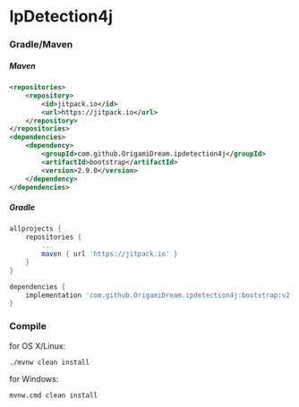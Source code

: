 # IpDetection4j

### Gradle/Maven
##### Maven
```xml
<repositories>
    <repository>
        <id>jitpack.io</id>
        <url>https://jitpack.io</url>
    </repository>
</repositories>
<dependencies>
    <dependency>
        <groupId>com.github.OrigamiDream.ipdetection4j</groupId>
        <artifactId>bootstrap</artifactId>
        <version>2.9.0</version>
    </dependency>
</dependencies>
```
##### Gradle
```gradle
allprojects {
    repositories {
        ...
        maven { url 'https://jitpack.io' }
    }
}

dependencies {
    implementation 'com.github.OrigamiDream.ipdetection4j:bootstrap:v2.9.0'
}
```


### Compile
for OS X/Linux:
```
./mvnw clean install
```

for Windows:
```
mvnw.cmd clean install
```
